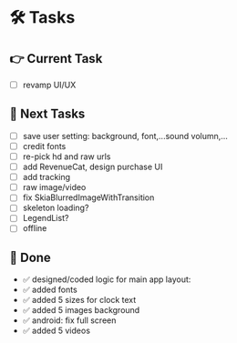 # 🛠️ Tasks  

## 👉 Current Task    
- [ ] revamp UI/UX
 
## 🙌 Next Tasks  
- [ ] save user setting: background, font,...sound volumn,...
- [ ] credit fonts
- [ ] re-pick hd and raw urls
- [ ] add RevenueCat, design purchase UI
- [ ] add tracking
- [ ] raw image/video
- [ ] fix SkiaBlurredImageWithTransition
- [ ] skeleton loading?
- [ ] LegendList?
- [ ] offline

## 🎉 Done  
- ✅ designed/coded logic for main app layout:
- ✅ added fonts
- ✅ added 5 sizes for clock text
- ✅ added 5 images background
- ✅ android: fix full screen
- ✅ added 5 videos

